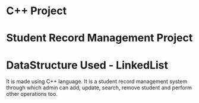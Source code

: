 # C++ Project
# Student Record Management Project
# DataStructure Used - LinkedList
It is made using C++ language. It is a student record management system through which admin can add, update, search, remove student and perform other operations too.

